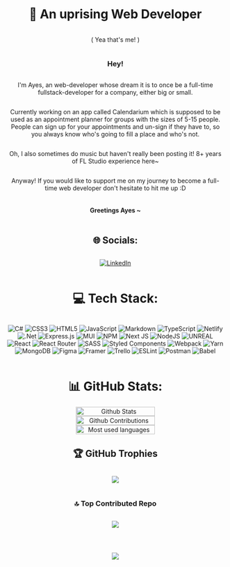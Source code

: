 <div style="text-align: center; display: flex; flex-direction: column; align-items: center">

# 💫 An uprising Web Developer

( Yea that's me! )

### Hey!

I'm Ayes, an web-developer whose dream it is to
once be a full-time fullstack-developer for a company, either big or small.

Currently working on an app called Calendarium which is supposed to be used as an appointment planner for groups with
the sizes of 5-15 people.
People can sign up for your appointments and un-sign if they have to, so you always know who's going to fill a place and
who's not.

Oh, I also sometimes do music but haven't really been posting it! 8+
years of FL Studio experience here~

Anyway! If you would like to support me on my journey to become a
full-time web developer don't hesitate to hit me up
:D

#### Greetings Ayes ~

## 🌐 Socials:

[![LinkedIn](https://img.shields.io/badge/LinkedIn-%230077B5.svg?logo=linkedin&logoColor=white)](https://linkedin.com/in/justin-schildt-49a419244)

# 💻 Tech Stack:

![C#](https://img.shields.io/badge/c%23-%23239120.svg?style=for-the-badge&logo=c-sharp&logoColor=white) ![CSS3](https://img.shields.io/badge/css3-%231572B6.svg?style=for-the-badge&logo=css3&logoColor=white) ![HTML5](https://img.shields.io/badge/html5-%23E34F26.svg?style=for-the-badge&logo=html5&logoColor=white) ![JavaScript](https://img.shields.io/badge/javascript-%23323330.svg?style=for-the-badge&logo=javascript&logoColor=%23F7DF1E) ![Markdown](https://img.shields.io/badge/markdown-%23000000.svg?style=for-the-badge&logo=markdown&logoColor=white) ![TypeScript](https://img.shields.io/badge/typescript-%23007ACC.svg?style=for-the-badge&logo=typescript&logoColor=white) ![Netlify](https://img.shields.io/badge/netlify-%23000000.svg?style=for-the-badge&logo=netlify&logoColor=#00C7B7) ![.Net](https://img.shields.io/badge/.NET-5C2D91?style=for-the-badge&logo=.net&logoColor=white) ![Express.js](https://img.shields.io/badge/express.js-%23404d59.svg?style=for-the-badge&logo=express&logoColor=%2361DAFB) ![MUI](https://img.shields.io/badge/MUI-%230081CB.svg?style=for-the-badge&logo=material-ui&logoColor=white) ![NPM](https://img.shields.io/badge/NPM-%23000000.svg?style=for-the-badge&logo=npm&logoColor=white) ![Next JS](https://img.shields.io/badge/Next-black?style=for-the-badge&logo=next.js&logoColor=white) ![NodeJS](https://img.shields.io/badge/node.js-6DA55F?style=for-the-badge&logo=node.js&logoColor=white) ![UNREAL](https://img.shields.io/badge/unreal-%2320232a.svg?style=for-the-badge&logo=unreal-engine&logoColor=white) ![React](https://img.shields.io/badge/react-%2320232a.svg?style=for-the-badge&logo=react&logoColor=%2361DAFB) ![React Router](https://img.shields.io/badge/React_Router-CA4245?style=for-the-badge&logo=react-router&logoColor=white) ![SASS](https://img.shields.io/badge/SASS-hotpink.svg?style=for-the-badge&logo=SASS&logoColor=white) ![Styled Components](https://img.shields.io/badge/styled--components-DB7093?style=for-the-badge&logo=styled-components&logoColor=white) ![Webpack](https://img.shields.io/badge/webpack-%238DD6F9.svg?style=for-the-badge&logo=webpack&logoColor=black) ![Yarn](https://img.shields.io/badge/yarn-%232C8EBB.svg?style=for-the-badge&logo=yarn&logoColor=white) ![MongoDB](https://img.shields.io/badge/MongoDB-%234ea94b.svg?style=for-the-badge&logo=mongodb&logoColor=white)    ![Figma](https://img.shields.io/badge/figma-%23F24E1E.svg?style=for-the-badge&logo=figma&logoColor=white) ![Framer](https://img.shields.io/badge/Framer-black?style=for-the-badge&logo=framer&logoColor=blue) ![Trello](https://img.shields.io/badge/Trello-%23026AA7.svg?style=for-the-badge&logo=Trello&logoColor=white) ![ESLint](https://img.shields.io/badge/ESLint-4B3263?style=for-the-badge&logo=eslint&logoColor=white) ![Postman](https://img.shields.io/badge/Postman-FF6C37?style=for-the-badge&logo=postman&logoColor=white) ![Babel](https://img.shields.io/badge/Babel-F9DC3e?style=for-the-badge&logo=babel&logoColor=black)

# 📊 GitHub Stats:


<img style="display: block; width: 60%; max-width: 500px" src="https://github-readme-stats.vercel.app/api?username=TheAyes&theme=dark&hide_border=true&include_all_commits=false&count_private=true" alt="Github Stats"/>
<img style="display: block; width: 60%; max-width: 500px" src="https://github-readme-streak-stats.herokuapp.com/?user=TheAyes&theme=dark&hide_border=true" alt="Github Contributions">
<img style="display: block; width: 60%; max-width: 500px" src="https://github-readme-stats.vercel.app/api/top-langs/?username=TheAyes&theme=dark&hide_border=true&include_all_commits=false&count_private=true&layout=compact" alt="Most used languages">


## 🏆 GitHub Trophies
![](https://github-profile-trophy.vercel.app/?username=TheAyes&theme=darkhub&row=1&column=5&no-frame=true&no-bg=true&margin-w=4)

### 🔝 Top Contributed Repo

![](https://github-contributor-stats.vercel.app/api?username=TheAyes&limit=5&theme=dark&combine_all_yearly_contributions=true)

---
[![](https://visitcount.itsvg.in/api?id=TheAyes&icon=0&color=11)](https://visitcount.itsvg.in)

<!-- Proudly created with GPRM ( https://gprm.itsvg.in ) -->

</div>